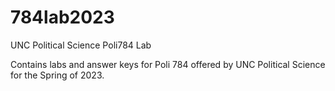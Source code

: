 # 784lab2023

UNC Political Science Poli784 Lab

Contains labs and answer keys for Poli 784 offered by UNC Political Science for the Spring of 2023.

